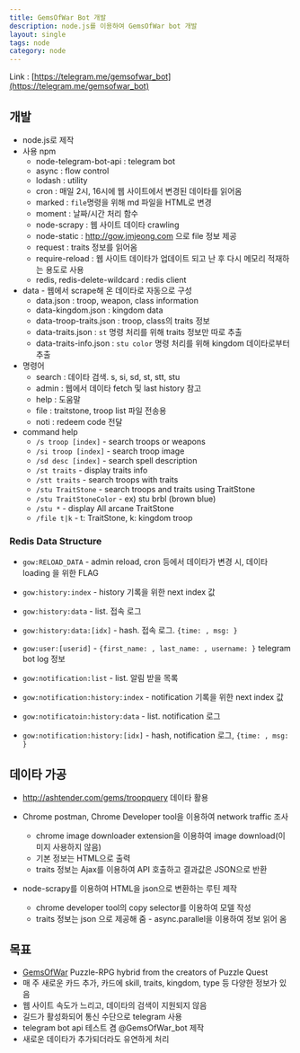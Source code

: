 ```yaml
---
title: GemsOfWar Bot 개발
description: node.js를 이용하여 GemsOfWar bot 개발
layout: single
tags: node
category: node
---
```


Link : [https://telegram.me/gemsofwar_bot](https://telegram.me/gemsofwar_bot)

## 개발

- node.js로 제작
- 사용 npm
  - node-telegram-bot-api : telegram bot 
  - async : flow control
  - lodash : utility 
  - cron : 매일 2시, 16시에 웹 사이트에서 변경된 데이타를 읽어옴 
  - marked : `file`명령을 위해 md 파일을 HTML로 변경 
  - moment : 날짜/시간 처리 함수 
  - node-scrapy : 웹 사이트 데이타 crawling
  - node-static : http://gow.jmjeong.com 으로 file 정보 제공 
  - request : traits 정보를 읽어옴 
  - require-reload : 웹 사이트 데이타가 업데이트 되고 난 후 다시 메모리 적재하는 용도로 사용 
  - redis, redis-delete-wildcard : redis client 
- data - 웹에서 scrape해 온 데이타로 자동으로 구성 
  - data.json : troop, weapon, class information
  - data-kingdom.json : kingdom data
  - data-troop-traits.json : troop, class의 traits 정보 
  - data-traits.json : `st` 명령 처리를 위해 traits 정보만 따로 추출
  - data-traits-info.json : `stu color` 명령 처리를 위해 kingdom 데이타로부터 추출 
- 명령어
  - search : 데이타 검색. s, si, sd, st, stt, stu 
  - admin : 웹에서 데이타 fetch 및 last history 참고
  - help : 도움말
  - file : traitstone, troop list 파일 전송용
  - noti : redeem code 전달
- command help
	- `/s troop [index]` - search troops or weapons
	- `/si troop [index]` - search troop image
	- `/sd desc [index]` - search spell description
	- `/st traits` - display traits info
	- `/stt traits` - search troops with traits
	- `/stu TraitStone` - search troops and traits using TraitStone
	- `/stu TraitStoneColor` - ex) stu brbl (brown blue)
	- `/stu *` - display All arcane TraitStone
	- `/file t|k` - t: TraitStone, k: kingdom troop

### Redis Data Structure

- `gow:RELOAD_DATA` - admin reload, cron 등에서 데이타가 변경 시, 데이타 loading 을 위한 FLAG

- `gow:history:index` - history 기록을 위한 next index 값
- `gow:history:data` - list. 접속 로그
- `gow:history:data:[idx]` - hash. 접속 로그. `{time: , msg: }`

- `gow:user:[userid]` - `{first_name: , last_name: , username: }` telegram bot log 정보 

- `gow:notification:list` - list. 알림 받을 목록 
- `gow:notification:history:index` - notification 기록을 위한 next index 값
- `gow:notificatoin:history:data` - list. notification 로그 
- `gow:notification:history:[idx]` - hash, notification 로그, `{time: , msg: }`
  
## 데이타 가공

- http://ashtender.com/gems/troopquery 데이타 활용
- Chrome postman, Chrome Developer tool을 이용하여 network traffic 조사
  - chrome image downloader extension을 이용하여 image download(이미지 사용하지 않음)
  - 기본 정보는 HTML으로 출력
  - traits 정보는 Ajax를 이용하여 API 호출하고 결과값은 JSON으로 반환
  
- node-scrapy를 이용하여 HTML을 json으로 변환하는 루틴 제작 
  - chrome developer tool의 copy selector를 이용하여 모델 작성
  - traits 정보는 json 으로 제공해 줌 - async.parallel을 이용하여 정보 읽어 옴

## 목표

- [GemsOfWar](http://gemsofwar.com) Puzzle-RPG hybrid from the creators of Puzzle Quest
- 매 주 새로운 카드 추가, 카드에 skill, traits, kingdom, type 등 다양한 정보가 있음
- 웹 사이트 속도가 느리고, 데이타의 검색이 지원되지 않음
- 길드가 활성화되어 통신 수단으로 telegram 사용
- telegram bot api 테스트 겸 @GemsOfWar_bot 제작
- 새로운 데이타가 추가되더라도 유연하게 처리
